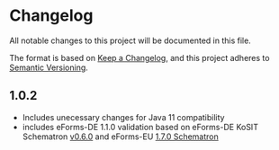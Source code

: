 # Changelog

All notable changes to this project will be documented in this file.

The format is based on [Keep a Changelog](https://keepachangelog.com/en/1.0.0/),
and this project adheres to [Semantic Versioning](https://semver.org/spec/v2.0.0.html).

## 1.0.2

- Includes unecessary changes for Java 11 compatibility
- includes eForms-DE 1.1.0 validation based on eForms-DE KoSIT Schematron [v0.6.0](https://projekte.kosit.org/eforms/eforms-de-schematron/-/releases/v0.6.0) and eForms-EU [1.7.0 Schematron](https://github.com/OP-TED/eForms-SDK/tree/1.7.0/schematrons/static)